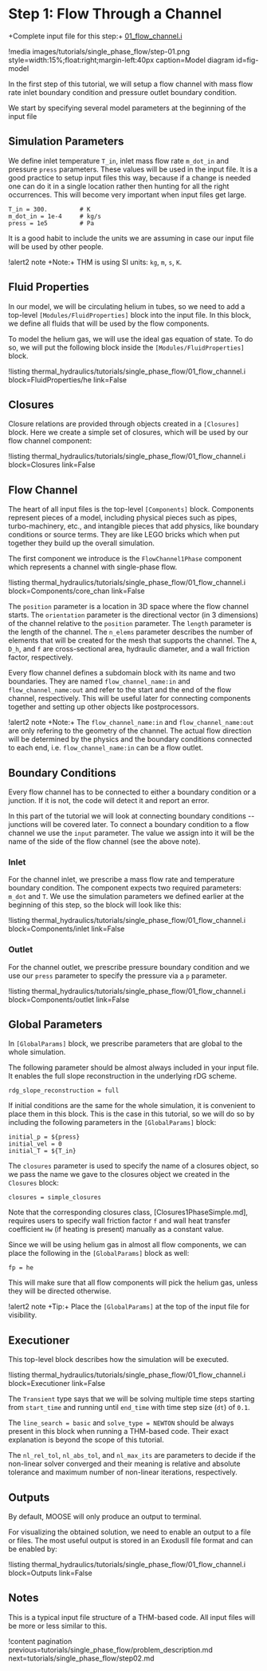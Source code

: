 # Step 1: Flow Through a Channel

+Complete input file for this step:+ [01_flow_channel.i](thermal_hydraulics/tutorials/single_phase_flow/01_flow_channel.i)

!media images/tutorials/single_phase_flow/step-01.png
       style=width:15%;float:right;margin-left:40px
       caption=Model diagram
       id=fig-model

In the first step of this tutorial, we will setup a flow channel with mass flow rate inlet boundary
condition and pressure outlet boundary condition.

We start by specifying several model parameters at the beginning of the input file

## Simulation Parameters

We define inlet temperature `T_in`, inlet mass flow rate `m_dot_in` and pressure `press` parameters.
These values will be used in the input file.
It is a good practice to setup input files this way, because if a change is needed one can do it in
a single location rather then hunting for all the right occurrences.
This will become very important when input files get large.

```
T_in = 300.         # K
m_dot_in = 1e-4     # kg/s
press = 1e5         # Pa
```

It is a good habit to include the units we are assuming in case our input file will be used by
other people.

!alert2 note
+Note:+ THM is using SI units: `kg`, `m`, `s`, `K`.


## Fluid Properties

In our model, we will be circulating helium in tubes, so we need to add a top-level `[Modules/FluidProperties]` block
into the input file.
In this block, we define all fluids that will be used by the flow components.

To model the helium gas, we will use the ideal gas equation of state.
To do so, we will put the following block inside the `[Modules/FluidProperties]` block.

!listing thermal_hydraulics/tutorials/single_phase_flow/01_flow_channel.i
         block=FluidProperties/he
         link=False

## Closures

Closure relations are provided through objects created in a `[Closures]` block.
Here we create a simple set of closures, which will be used by our flow channel component:

!listing thermal_hydraulics/tutorials/single_phase_flow/01_flow_channel.i
         block=Closures
         link=False

## Flow Channel

The heart of all input files is the top-level `[Components]` block.
Components represent pieces of a model, including physical pieces such as pipes, turbo-machinery,
etc., and intangible pieces that add physics, like boundary conditions or source terms.
They are like LEGO bricks which when put together they build up the overall simulation.


The first component we introduce is the `FlowChannel1Phase` component which represents a channel
with single-phase flow.

!listing thermal_hydraulics/tutorials/single_phase_flow/01_flow_channel.i
         block=Components/core_chan
         link=False

The `position` parameter is a location in 3D space where the flow channel starts.
The `orientation` parameter is the directional vector (in 3 dimensions) of the channel relative to
the `position` parameter.
The `length` parameter is the length of the channel.
The `n_elems` parameter describes the number of elements that will be created for the mesh that supports
the channel.
The `A`, `D_h`, and `f` are cross-sectional area, hydraulic diameter, and a wall friction factor, respectively.

Every flow channel defines a subdomain block with its name and two boundaries.
They are named `flow_channel_name:in` and `flow_channel_name:out` and refer to the start and the end
of the flow channel, respectively. This will be useful later for connecting components together and
setting up other objects like postprocessors.

!alert2 note
+Note:+ The `flow_channel_name:in` and `flow_channel_name:out` are only refering to the geometry of the channel.
The actual flow direction will be determined by the physics and the boundary conditions connected to each end,
i.e. `flow_channel_name:in` can be a flow outlet.


## Boundary Conditions

Every flow channel has to be connected to either a boundary condition or a junction.
If it is not, the code will detect it and report an error.

In this part of the tutorial we will look at connecting boundary conditions -- junctions will be
covered later.
To connect a boundary condition to a flow channel we use the `input` parameter.
The value we assign into it will be the name of the side of the flow channel (see the above note).

### Inlet

For the channel inlet, we prescribe a mass flow rate and temperature boundary condition.
The component expects two required parameters: `m_dot` and `T`.
We use the simulation parameters we defined earlier at the beginning of this step, so the block will look like this:

!listing thermal_hydraulics/tutorials/single_phase_flow/01_flow_channel.i
         block=Components/inlet
         link=False

### Outlet

For the channel outlet, we prescribe pressure boundary condition and we use our `press` parameter to
specify the pressure via a `p` parameter.

!listing thermal_hydraulics/tutorials/single_phase_flow/01_flow_channel.i
         block=Components/outlet
         link=False

## Global Parameters

In `[GlobalParams]` block, we prescribe parameters that are global to the whole simulation.

The following parameter should be almost always included in your input file.
It enables the full slope reconstruction in the underlying rDG scheme.

```
rdg_slope_reconstruction = full
```

If initial conditions are the same for the whole simulation, it is convenient to place them in this
block.
This is the case in this tutorial, so we will do so by including the following parameters in the
`[GlobalParams]` block:

```
initial_p = ${press}
initial_vel = 0
initial_T = ${T_in}
```

The `closures` parameter is used to specify the name of a closures object, so
we pass the name we gave to the closures object we created in the `Closures` block:

```
closures = simple_closures
```

Note that the corresponding closures class, [Closures1PhaseSimple.md],
requires users to specify wall friction factor `f` and wall heat transfer
coefficient `Hw` (if heating is present) manually as a constant value.

Since we will be using helium gas in almost all flow components, we can place the following in the
`[GlobalParams]` block as well:

```
fp = he
```

This will make sure that all flow components will pick the helium gas, unless they will be directed
otherwise.

!alert2 note
+Tip:+ Place the `[GlobalParams]` at the top of the input file for visibility.

## Executioner

This top-level block describes how the simulation will be executed.

!listing thermal_hydraulics/tutorials/single_phase_flow/01_flow_channel.i
         block=Executioner
         link=False

The `Transient` type says that we will be solving multiple time steps starting from `start_time` and
running until `end_time` with time step size (`dt`) of `0.1`.

The `line_search = basic` and `solve_type = NEWTON` should be always present in this block when
running a THM-based code.
Their exact explanation is beyond the scope of this tutorial.

The `nl_rel_tol`, `nl_abs_tol`, and `nl_max_its` are parameters to decide if the non-linear solver
converged and their meaning is relative and absolute tolerance and maximum number of non-linear
iterations, respectively.


## Outputs

By default, MOOSE will only produce an output to terminal.

For visualizing the obtained solution, we need to enable an output to a file or files.
The most useful output is stored in an ExodusII file format and can be enabled by:

!listing thermal_hydraulics/tutorials/single_phase_flow/01_flow_channel.i
         block=Outputs
         link=False

## Notes

This is a typical input file structure of a THM-based code.
All input files will be more or less similar to this.


!content pagination previous=tutorials/single_phase_flow/problem_description.md
                    next=tutorials/single_phase_flow/step02.md
